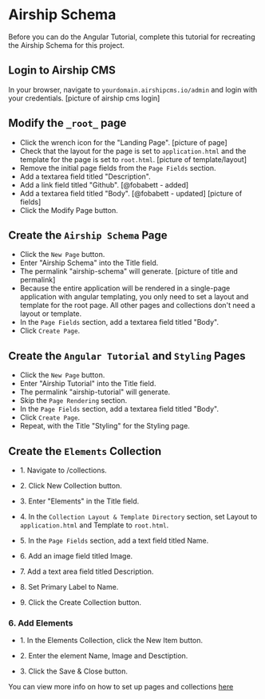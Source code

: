 # Airship Schema
Before you can do the Angular Tutorial, complete this tutorial for recreating the Airship Schema for this project.

## Login to Airship CMS
In your browser, navigate to `yourdomain.airshipcms.io/admin` and login with your credentials.
[picture of airship cms login]  

## Modify the `_root_` page
- Click the wrench icon for the "Landing Page".
[picture of page]  
- Check that the layout for the page is set to `application.html` and the template for the page is set to `root.html`.
[picture of template/layout]  
- Remove the initial page fields from the `Page Fields` section.
- Add a textarea field titled "Description".
- Add a link field titled "Github". [@fobabett - added]
- Add a textarea field titled "Body". [@fobabett - updated]
[picture of fields]  
- Click the Modify Page button.

## Create the `Airship Schema` Page
- Click the `New Page` button.
- Enter "Airship Schema" into the Title field.
- The permalink "airship-schema" will generate.
[picture of title and permalink]  
- Because the entire application will be rendered in a single-page application with angular templating, you only need to set a layout and template for the root page. All other pages and collections don't need a layout or template.
- In the `Page Fields` section, add a textarea field titled "Body".
- Click `Create Page`.

## Create the `Angular Tutorial` and `Styling` Pages
- Click the `New Page` button.
- Enter "Airship Tutorial" into the Title field.
- The permalink "airship-tutorial" will generate.
- Skip the `Page Rendering` section.
- In the `Page Fields` section, add a textarea field titled "Body".
- Click `Create Page`.
- Repeat, with the Title "Styling" for the Styling page.

## Create the `Elements` Collection
- 1\. Navigate to /collections.

- 2\. Click New Collection button.

- 3\. Enter "Elements" in the Title field.

- 4\. In the `Collection Layout & Template Directory` section, set Layout to `application.html` and Template to `root.html`.

- 5\. In the `Page Fields` section, add a text field titled Name.

- 6\. Add an image field titled Image.

- 7\. Add a text area field titled Description.

- 8\. Set Primary Label to Name.

- 9\. Click the Create Collection button.

### 6\. Add Elements

- 1\. In the Elements Collection, click the New Item button.

- 2\. Enter the element Name, Image and Desctiption.

- 3\. Click the Save & Close button.

You can view more info on how to set up pages and collections [here](#)

